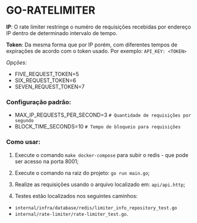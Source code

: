 # GO-RATELIMITER

**IP**: O rate limiter restringe o numéro de requisições recebidas por endereço IP dentro de determinado intervalo de tempo.

**Token**: Da mesma forma que por IP porém, com diferentes tempos de expirações de acordo com o token usado. Por exemplo: `API_KEY: <TOKEN>`

*Opções:*

- FIVE_REQUEST_TOKEN=5
- SIX_REQUEST_TOKEN=6
- SEVEN_REQUEST_TOKEN=7


### Configuração padrão:

- MAX_IP_REQUESTS_PER_SECOND=3 `# Quantidade de requisições por segundo`
- BLOCK_TIME_SECONDS=10 `# Tempo de bloqueio para requisições`


### Como usar:

1. Execute o comando `make docker-compose` para subir o redis - que pode ser acesso na porta 8001;
2. Execute o comando na raiz do projeto: `go run main.go`;
3. Realize as requisições usando o arquivo localizado em: `api/api.http`;

4. Testes estão localizados nos seguintes caminhos: 

- `internal/infra/database/redis/limiter_info_repository_test.go`
- `internal/rate-limiter/rate-limiter_test.go`.